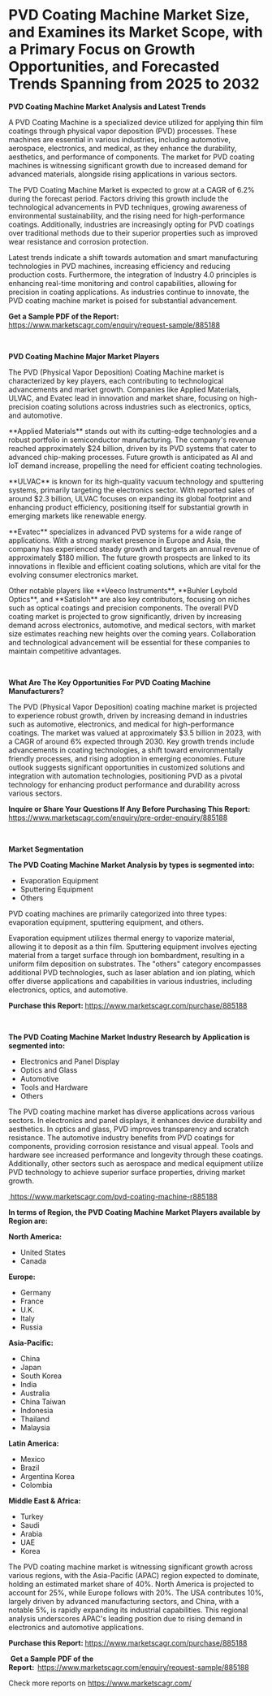 <p><h1>PVD Coating Machine Market Size, and Examines its Market Scope, with a Primary Focus on Growth Opportunities, and Forecasted Trends Spanning from 2025 to 2032</h1></p><p><strong>PVD Coating Machine Market Analysis and Latest Trends</strong></p>
<p><p>A PVD Coating Machine is a specialized device utilized for applying thin film coatings through physical vapor deposition (PVD) processes. These machines are essential in various industries, including automotive, aerospace, electronics, and medical, as they enhance the durability, aesthetics, and performance of components. The market for PVD coating machines is witnessing significant growth due to increased demand for advanced materials, alongside rising applications in various sectors.</p><p>The PVD Coating Machine Market is expected to grow at a CAGR of 6.2% during the forecast period. Factors driving this growth include the technological advancements in PVD techniques, growing awareness of environmental sustainability, and the rising need for high-performance coatings. Additionally, industries are increasingly opting for PVD coatings over traditional methods due to their superior properties such as improved wear resistance and corrosion protection.</p><p>Latest trends indicate a shift towards automation and smart manufacturing technologies in PVD machines, increasing efficiency and reducing production costs. Furthermore, the integration of Industry 4.0 principles is enhancing real-time monitoring and control capabilities, allowing for precision in coating applications. As industries continue to innovate, the PVD coating machine market is poised for substantial advancement.</p></p>
<p><strong>Get a Sample PDF of the Report:&nbsp;</strong> <a href="https://www.marketscagr.com/enquiry/request-sample/885188?utm_campaign=2468&utm_medium=2&utm_source=Github&utm_content=ia&utm_term=05032025&utm_id=pvd-coating-machine">https://www.marketscagr.com/enquiry/request-sample/885188</a></p>
<p>&nbsp;</p>
<p><strong>PVD Coating Machine Major Market Players</strong></p>
<p><p>The PVD (Physical Vapor Deposition) Coating Machine market is characterized by key players, each contributing to technological advancements and market growth. Companies like Applied Materials, ULVAC, and Evatec lead in innovation and market share, focusing on high-precision coating solutions across industries such as electronics, optics, and automotive.</p><p>**Applied Materials** stands out with its cutting-edge technologies and a robust portfolio in semiconductor manufacturing. The company's revenue reached approximately $24 billion, driven by its PVD systems that cater to advanced chip-making processes. Future growth is anticipated as AI and IoT demand increase, propelling the need for efficient coating technologies.</p><p>**ULVAC** is known for its high-quality vacuum technology and sputtering systems, primarily targeting the electronics sector. With reported sales of around $2.3 billion, ULVAC focuses on expanding its global footprint and enhancing product efficiency, positioning itself for substantial growth in emerging markets like renewable energy.</p><p>**Evatec** specializes in advanced PVD systems for a wide range of applications. With a strong market presence in Europe and Asia, the company has experienced steady growth and targets an annual revenue of approximately $180 million. The future growth prospects are linked to its innovations in flexible and efficient coating solutions, which are vital for the evolving consumer electronics market.</p><p>Other notable players like **Veeco Instruments**, **Buhler Leybold Optics**, and **Satisloh** are also key contributors, focusing on niches such as optical coatings and precision components. The overall PVD coating market is projected to grow significantly, driven by increasing demand across electronics, automotive, and medical sectors, with market size estimates reaching new heights over the coming years. Collaboration and technological advancement will be essential for these companies to maintain competitive advantages.</p></p>
<p>&nbsp;</p>
<p><strong>What Are The Key Opportunities For PVD Coating Machine Manufacturers?</strong></p>
<p><p>The PVD (Physical Vapor Deposition) coating machine market is projected to experience robust growth, driven by increasing demand in industries such as automotive, electronics, and medical for high-performance coatings. The market was valued at approximately $3.5 billion in 2023, with a CAGR of around 6% expected through 2030. Key growth trends include advancements in coating technologies, a shift toward environmentally friendly processes, and rising adoption in emerging economies. Future outlook suggests significant opportunities in customized solutions and integration with automation technologies, positioning PVD as a pivotal technology for enhancing product performance and durability across various sectors.</p></p>
<p><strong>Inquire or Share Your Questions If Any Before Purchasing This Report:</strong> <a href="https://www.marketscagr.com/enquiry/pre-order-enquiry/885188?utm_campaign=2468&utm_medium=2&utm_source=Github&utm_content=ia&utm_term=05032025&utm_id=pvd-coating-machine">https://www.marketscagr.com/enquiry/pre-order-enquiry/885188</a></p>
<p>&nbsp;</p>
<p><strong>Market Segmentation</strong></p>
<p><strong>The PVD Coating Machine Market Analysis by types is segmented into:</strong></p>
<p><ul><li>Evaporation Equipment</li><li>Sputtering Equipment</li><li>Others</li></ul></p>
<p><p>PVD coating machines are primarily categorized into three types: evaporation equipment, sputtering equipment, and others. </p><p>Evaporation equipment utilizes thermal energy to vaporize material, allowing it to deposit as a thin film. Sputtering equipment involves ejecting material from a target surface through ion bombardment, resulting in a uniform film deposition on substrates. The "others" category encompasses additional PVD technologies, such as laser ablation and ion plating, which offer diverse applications and capabilities in various industries, including electronics, optics, and automotive.</p></p>
<p><strong>Purchase this Report:&nbsp;</strong><a href="https://www.marketscagr.com/purchase/885188?utm_campaign=2468&utm_medium=2&utm_source=Github&utm_content=ia&utm_term=05032025&utm_id=pvd-coating-machine">https://www.marketscagr.com/purchase/885188</a></p>
<p>&nbsp;</p>
<p><strong>The PVD Coating Machine Market Industry Research by Application is segmented into:</strong></p>
<p><ul><li>Electronics and Panel Display</li><li>Optics and Glass</li><li>Automotive</li><li>Tools and Hardware</li><li>Others</li></ul></p>
<p><p>The PVD coating machine market has diverse applications across various sectors. In electronics and panel displays, it enhances device durability and aesthetics. In optics and glass, PVD improves transparency and scratch resistance. The automotive industry benefits from PVD coatings for components, providing corrosion resistance and visual appeal. Tools and hardware see increased performance and longevity through these coatings. Additionally, other sectors such as aerospace and medical equipment utilize PVD technology to achieve superior surface properties, driving market growth.</p></p>
<p><a href="https://www.marketscagr.com/pvd-coating-machine-r885188?utm_campaign=2468&utm_medium=2&utm_source=Github&utm_content=ia&utm_term=05032025&utm_id=pvd-coating-machine">&nbsp;https://www.marketscagr.com/pvd-coating-machine-r885188</a></p>
<p><strong>In terms of Region, the PVD Coating Machine Market Players available by Region are:</strong></p>
<p>
    <p> <strong> North America: </strong>
        <ul>
            <li>United States</li>
            <li>Canada</li>
        </ul>
        </p> 
    <p> <strong> Europe: </strong>
        <ul>
            <li>Germany</li>
            <li>France</li>
            <li>U.K.</li>
            <li>Italy</li>
            <li>Russia</li>
        </ul>
        </p> 
    <p> <strong> Asia-Pacific: </strong>
        <ul>
            <li>China</li>
            <li>Japan</li>
            <li>South Korea</li>
            <li>India</li>
            <li>Australia</li>
            <li>China Taiwan</li>
            <li>Indonesia</li>
            <li>Thailand</li>
            <li>Malaysia</li>
        </ul>
        </p> 
    <p> <strong> Latin America: </strong>
        <ul>
            <li>Mexico</li>
            <li>Brazil</li>
            <li>Argentina Korea</li>
            <li>Colombia</li>
        </ul>
        </p> 
    <p> <strong> Middle East & Africa: </strong>
        <ul>
            <li>Turkey</li>
            <li>Saudi</li>
            <li>Arabia</li>
            <li>UAE</li>
            <li>Korea</li>
        </ul>
    </p>
    </p>
<p><p>The PVD coating machine market is witnessing significant growth across various regions, with the Asia-Pacific (APAC) region expected to dominate, holding an estimated market share of 40%. North America is projected to account for 25%, while Europe follows with 20%. The USA contributes 10%, largely driven by advanced manufacturing sectors, and China, with a notable 5%, is rapidly expanding its industrial capabilities. This regional analysis underscores APAC's leading position due to rising demand in electronics and automotive applications.</p></p>
<p><strong>Purchase this Report: </strong><a href="https://www.marketscagr.com/purchase/885188?utm_campaign=2468&utm_medium=2&utm_source=Github&utm_content=ia&utm_term=05032025&utm_id=pvd-coating-machine">https://www.marketscagr.com/purchase/885188</a></p>
<p>&nbsp;<strong>Get a Sample PDF of the Report:&nbsp;&nbsp;</strong><a href="https://www.marketscagr.com/enquiry/request-sample/885188?utm_campaign=2468&utm_medium=2&utm_source=Github&utm_content=ia&utm_term=05032025&utm_id=pvd-coating-machine">https://www.marketscagr.com/enquiry/request-sample/885188</a></p>
<p><strong></strong></p>
<p>Check more reports on <a href="https://www.marketscagr.com/?utm_campaign=2468&utm_medium=2&utm_source=Github&utm_content=ia&utm_term=05032025&utm_id=pvd-coating-machine">https://www.marketscagr.com/</a></p>